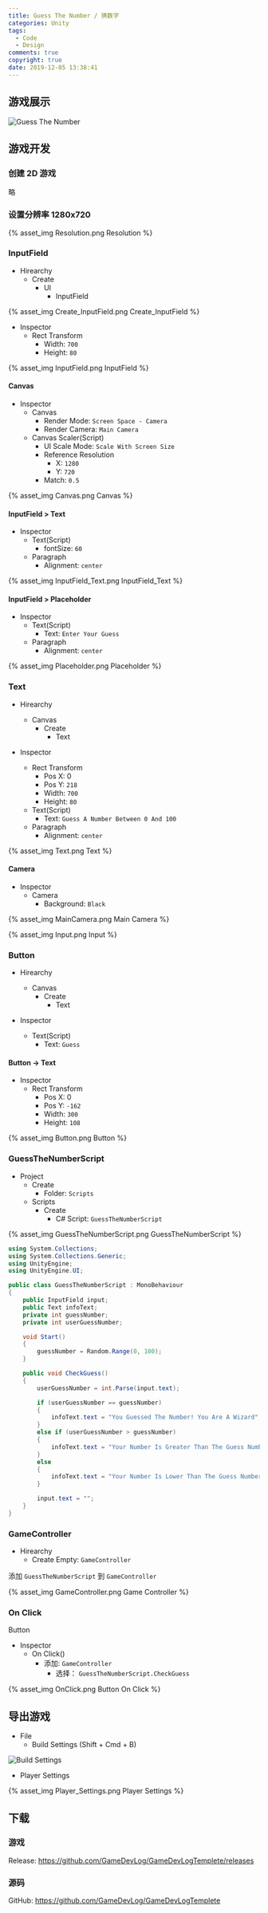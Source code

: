 ```yaml
---
title: Guess The Number / 猜数字
categories: Unity
tags:
  - Code
  - Design
comments: true
copyright: true
date: 2019-12-05 13:38:41
---
```


## 游戏展示

![Guess The Number](https://raw.githubusercontent.com/GameDevLog/GameDevLogTemplete/master/ScreenShots/2.GuessTheNumber.gif)

<!--more-->

## 游戏开发

### 创建 2D 游戏

略

### 设置分辨率 1280x720

{% asset_img Resolution.png Resolution %}

### InputField

* Hirearchy
    * Create
        * UI
            * InputField

{% asset_img Create_InputField.png Create_InputField %}

* Inspector
    * Rect Transform
        * Width: `700`
        * Height: `80`

{% asset_img InputField.png InputField %}

#### Canvas

* Inspector
    * Canvas
        * Render Mode: `Screen Space - Camera`
        * Render Camera: `Main Camera`
    * Canvas Scaler(Script)
        * UI Scale Mode: `Scale With Screen Size`
        * Reference Resolution
            * X: `1280`
            * Y: `720`
        * Match: `0.5`

{% asset_img Canvas.png Canvas %}

#### InputField > Text

* Inspector
    * Text(Script)
        * fontSize: `60`
    * Paragraph
        * Alignment: `center`

{% asset_img InputField_Text.png InputField_Text %}

#### InputField > Placeholder

* Inspector
    * Text(Script)
        * Text: `Enter Your Guess`
    * Paragraph
        * Alignment: `center`

{% asset_img Placeholder.png Placeholder %}

### Text

* Hirearchy
    * Canvas
        * Create
            * Text

* Inspector
    * Rect Transform
        * Pos X: 0
        * Pos Y: `218 `
        * Width: `700`
        * Height: `80`
    * Text(Script)
        * Text: `Guess A Number Between 0 And 100`
    * Paragraph
        * Alignment: `center`

{% asset_img Text.png Text %}

#### Camera

* Inspector
    * Camera
        * Background: `Black`

{% asset_img MainCamera.png Main Camera %}

{% asset_img Input.png Input %}

### Button

* Hirearchy
    * Canvas
        * Create
            * Text

* Inspector
    * Text(Script)
        * Text: `Guess`

#### Button -> Text

* Inspector
    * Rect Transform
        * Pos X: 0
        * Pos Y: `-162 `
        * Width: `300`
        * Height: `108`

{% asset_img Button.png Button %}

### GuessTheNumberScript

* Project
    * Create 
        * Folder: `Scripts`
    * Scripts
        * Create
            * C# Script: `GuessTheNumberScript`

{% asset_img GuessTheNumberScript.png GuessTheNumberScript %}

```csharp
using System.Collections;
using System.Collections.Generic;
using UnityEngine;
using UnityEngine.UI;

public class GuessTheNumberScript : MonoBehaviour
{
    public InputField input;
    public Text infoText;
    private int guessNumber;
    private int userGuessNumber;

    void Start()
    {
        guessNumber = Random.Range(0, 100);
    }

    public void CheckGuess()
    {
        userGuessNumber = int.Parse(input.text);

        if (userGuessNumber == guessNumber)
        {
            infoText.text = "You Guessed The Number! You Are A Wizard";
        }
        else if (userGuessNumber > guessNumber)
        {
            infoText.text = "Your Number Is Greater Than The Guess Number";
        }
        else
        {
            infoText.text = "Your Number Is Lower Than The Guess Number";
        }

        input.text = "";
    }
}
```

### GameController

* Hirearchy
    * Create Empty: `GameController`

添加 `GuessTheNumberScript` 到 `GameController`

{% asset_img GameController.png Game Controller  %}

### On Click

Button

* Inspector
    * On Click()
        * 添加: `GameController`
            * 选择： `GuessTheNumberScript.CheckGuess`

{% asset_img OnClick.png Button On Click  %}

## 导出游戏

* File
    * Build Settings (Shift + Cmd + B)

![Build Settings](https://game.iosdevlog.com/2019/12/04/Bomber-Man/Build_Settings.png)

* Player Settings 

{% asset_img Player_Settings.png Player Settings  %}

## 下载

### 游戏

Release: <https://github.com/GameDevLog/GameDevLogTemplete/releases>

### 源码

GitHub: <https://github.com/GameDevLog/GameDevLogTemplete>
